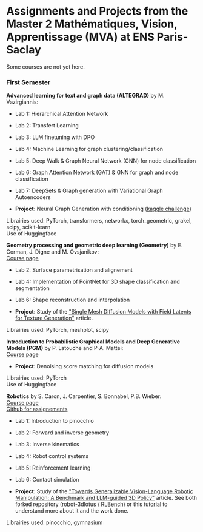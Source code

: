 # Assignments and Projects from the Master 2 Mathématiques, Vision, Apprentissage (MVA) at ENS Paris-Saclay

Some courses are not yet here.

### First Semester 

**Advanced learning for text and graph data (ALTEGRAD)** by M. Vazirgiannis:
* Lab 1: Hierarchical Attention Network
* Lab 2: Transfert Learning
* Lab 3: LLM finetuning with DPO
* Lab 4: Machine Learning for graph clustering/classification
* Lab 5: Deep Walk & Graph Neural Network (GNN) for node classification
* Lab 6: Graph Attention Network (GAT) & GNN for graph and node classification
* Lab 7: DeepSets & Graph generation with Variational Graph Autoencoders


* **Project**: Neural Graph Generation with conditioning ([kaggle challenge](https://www.kaggle.com/competitions/generating-graphs-with-specified-properties/overview))

Librairies used: PyTorch, transformers, networkx, torch_geometric, grakel, scipy, scikit-learn\
Use of Huggingface 

**Geometry processing and geometric deep learning (Geometry)** by E. Corman, J. Digne and M. Ovsjanikov:\
[Course page](https://jdigne.github.io/mva_geom/)
* Lab 2: Surface parametrisation and alignement 
* Lab 4: Implementation of PointNet for 3D shape classification and segmentation
* Lab 6: Shape reconstruction and interpolation


* **Project**: Study of the ["Single Mesh Diffusion Models with Field Latents for Texture Generation"](https://single-mesh-diffusion.github.io/) article.

Librairies used: PyTorch, meshplot, scipy

**Introduction to Probabilistic Graphical Models and Deep Generative Models (PGM)** by P. Latouche and P-A. Mattei:\
[Course page](https://lmbp.uca.fr/~latouche/mva/IntroductiontoProbabilisticGraphicalModelsMVA.html)

* **Project**: Denoising score matching for diffusion models 

Librairies used: PyTorch\
Use of Huggingface 

**Robotics** by S. Caron, J. Carpentier, S. Bonnabel, P.B. Wieber:\
[Course page](https://scaron.info/robotics-mva/)\
[Github for assignements](https://github.com/AjSat/2024_mva_robotics_exercises)
* Lab 1: Introduction to pinocchio
* Lab 2: Forward and inverse geometry
* Lab 3: Inverse kinematics
* Lab 4: Robot control systems
* Lab 5: Reinforcement learning
* Lab 6: Contact simulation


* **Project**: Study of the ["Towards Generalizable Vision-Language Robotic Manipulation: A Benchmark and LLM-guided 3D Policy"](https://www.di.ens.fr/willow/research/gembench/) article. See both forked repository ([robot-3dlotus](https://github.com/martinjolif/robot-3dlotus/tree/main) / [RLBench](https://github.com/martinjolif/RLBench)) or this [tutorial](https://github.com/martinjolif/robot-3dlotus/blob/main/create_evaluate_new_task.md) to understand more about it and the work done.

Librairies used: pinocchio, gymnasium 

